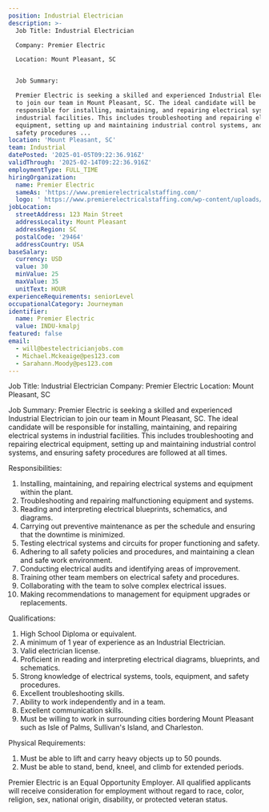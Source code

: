 ```yaml
---
position: Industrial Electrician
description: >-
  Job Title: Industrial Electrician

  Company: Premier Electric

  Location: Mount Pleasant, SC


  Job Summary:

  Premier Electric is seeking a skilled and experienced Industrial Electrician
  to join our team in Mount Pleasant, SC. The ideal candidate will be
  responsible for installing, maintaining, and repairing electrical systems in
  industrial facilities. This includes troubleshooting and repairing electrical
  equipment, setting up and maintaining industrial control systems, and ensuring
  safety procedures ...
location: 'Mount Pleasant, SC'
team: Industrial
datePosted: '2025-01-05T09:22:36.916Z'
validThrough: '2025-02-14T09:22:36.916Z'
employmentType: FULL_TIME
hiringOrganization:
  name: Premier Electric
  sameAs: 'https://www.premierelectricalstaffing.com/'
  logo: ' https://www.premierelectricalstaffing.com/wp-content/uploads/2020/05/Premier-Electrical-Staffing-logo.png'
jobLocation:
  streetAddress: 123 Main Street
  addressLocality: Mount Pleasant
  addressRegion: SC
  postalCode: '29464'
  addressCountry: USA
baseSalary:
  currency: USD
  value: 30
  minValue: 25
  maxValue: 35
  unitText: HOUR
experienceRequirements: seniorLevel
occupationalCategory: Journeyman
identifier:
  name: Premier Electric
  value: INDU-kmalpj
featured: false
email:
  - will@bestelectricianjobs.com
  - Michael.Mckeaige@pes123.com
  - Sarahann.Moody@pes123.com
---
```




Job Title: Industrial Electrician
Company: Premier Electric
Location: Mount Pleasant, SC

Job Summary:
Premier Electric is seeking a skilled and experienced Industrial Electrician to join our team in Mount Pleasant, SC. The ideal candidate will be responsible for installing, maintaining, and repairing electrical systems in industrial facilities. This includes troubleshooting and repairing electrical equipment, setting up and maintaining industrial control systems, and ensuring safety procedures are followed at all times. 

Responsibilities:

1. Installing, maintaining, and repairing electrical systems and equipment within the plant.
2. Troubleshooting and repairing malfunctioning equipment and systems.
3. Reading and interpreting electrical blueprints, schematics, and diagrams.
4. Carrying out preventive maintenance as per the schedule and ensuring that the downtime is minimized.
5. Testing electrical systems and circuits for proper functioning and safety.
6. Adhering to all safety policies and procedures, and maintaining a clean and safe work environment.
7. Conducting electrical audits and identifying areas of improvement.
8. Training other team members on electrical safety and procedures.
9. Collaborating with the team to solve complex electrical issues.
10. Making recommendations to management for equipment upgrades or replacements.

Qualifications:

1. High School Diploma or equivalent.
2. A minimum of 1 year of experience as an Industrial Electrician.
3. Valid electrician license.
4. Proficient in reading and interpreting electrical diagrams, blueprints, and schematics.
5. Strong knowledge of electrical systems, tools, equipment, and safety procedures.
6. Excellent troubleshooting skills.
7. Ability to work independently and in a team.
8. Excellent communication skills.
9. Must be willing to work in surrounding cities bordering Mount Pleasant such as Isle of Palms, Sullivan's Island, and Charleston.

Physical Requirements:

1. Must be able to lift and carry heavy objects up to 50 pounds.
2. Must be able to stand, bend, kneel, and climb for extended periods.

Premier Electric is an Equal Opportunity Employer. All qualified applicants will receive consideration for employment without regard to race, color, religion, sex, national origin, disability, or protected veteran status.
